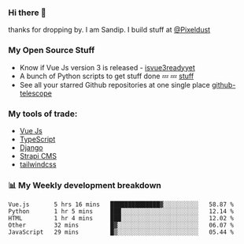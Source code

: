 ### Hi there 👋

thanks for dropping by.
I am Sandip. I build stuff at [@Pixeldust](github.com/pixeldust-in/)

###  **My Open Source Stuff**

 - Know if Vue Js version 3 is released -  [isvue3readyyet](https://github.com/sandiprb/isvue3readyyet)
 - A bunch of Python scripts to get stuff done 💤 💤 [stuff](https://github.com/sandiprb/stuff)
 - See all your starred Github repositories at one single place [github-telescope](https://github.com/sandiprb/github-telescope)



###  **My tools of trade:**
 - [Vue Js](https://github.com/vuejs/vue/)
 - [TypeScript](https://github.com/microsoft/TypeScript)
 - [Django](github.com/django/django)
 - [Strapi CMS](github.com/strapi/strapi)
 - [tailwindcss](https://github.com/tailwindlabs/tailwindcss)


###  📊 **My Weekly development breakdown**
<!--START_SECTION:waka-->
```text
Vue.js       5 hrs 16 mins   ██████████████▓░░░░░░░░░░   58.87 % 
Python       1 hr 5 mins     ███░░░░░░░░░░░░░░░░░░░░░░   12.14 % 
HTML         1 hr 4 mins     ███░░░░░░░░░░░░░░░░░░░░░░   12.02 % 
Other        32 mins         █▓░░░░░░░░░░░░░░░░░░░░░░░   06.07 % 
JavaScript   29 mins         █▒░░░░░░░░░░░░░░░░░░░░░░░   05.44 % 
```
<!--END_SECTION:waka-->
